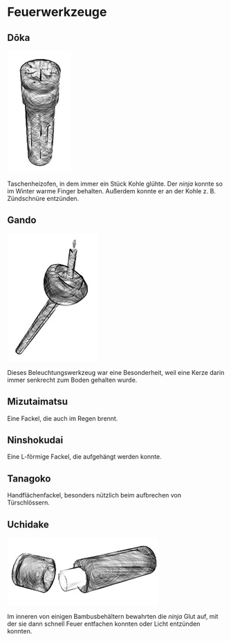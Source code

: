 # Feuerwerkzeuge


## Dōka

![Dōka](/images/werkzeuge-doka.jpg)

Taschenheizofen, in dem immer ein Stück Kohle glühte. Der *ninja* konnte so im Winter warme Finger behalten. Außerdem konnte er an der Kohle z. B. Zündschnüre entzünden.


## Gando

![Gando](/images/werkzeuge-gando.jpg)

Dieses Beleuchtungswerkzeug war eine Besonderheit, weil eine Kerze darin immer senkrecht zum Boden gehalten wurde.


## Mizutaimatsu

Eine Fackel, die auch im Regen brennt.


## Ninshokudai

Eine L-förmige Fackel, die aufgehängt werden konnte.


## Tanagoko

Handflächenfackel, besonders nützlich beim aufbrechen von Türschlössern.


## Uchidake

![Uchidake](/images/werkzeuge-uchidake.jpg)

Im inneren von einigen Bambusbehältern bewahrten die *ninja* Glut auf, mit der sie dann schnell Feuer entfachen konnten oder Licht entzünden konnten.
